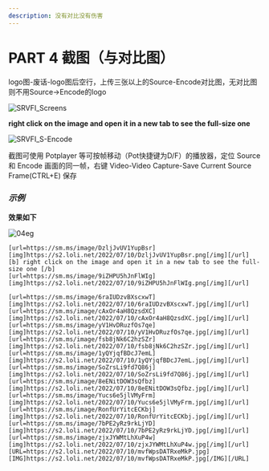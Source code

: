 ```yaml
---
description: 没有对比没有伤害
---
```


# PART 4 截图（与对比图）

logo图-废话-logo图后空行，上传三张以上的Source-Encode对比图，无对比图则不用Source->Encode的logo

![SRVFI\_Screens](../.gitbook/assets/Screens\_01.png)

**right click on the image and open it in a new tab to see the full-size one**

![SRVFI\_S-Encode](../.gitbook/assets/S-Encode\_01.png)

截图可使用 Potplayer 等可按帧移动（Pot快捷键为D/F）的播放器，定位 Source 和 Encode 画面的同一帧，右键 Video-Video Capture-Save Current Source Frame(CTRL+E) 保存

### _示例_

**效果如下**

![04eg](../.gitbook/assets/part\_04eg.PNG)

```
[url=https://sm.ms/image/DzljJvUV1YupBsr][img]https://s2.loli.net/2022/07/10/DzljJvUV1YupBsr.png[/img][/url]
[b] right click on the image and open it in a new tab to see the full-size one [/b]
[url=https://sm.ms/image/9iZHPU5hJnFlWIg][img]https://s2.loli.net/2022/07/10/9iZHPU5hJnFlWIg.png[/img][/url]

[url=https://sm.ms/image/6raIUDzvBXscxwT][img]https://s2.loli.net/2022/07/10/6raIUDzvBXscxwT.jpg[/img][/url] [url=https://sm.ms/image/cAxOr4aH8QzsdXC][img]https://s2.loli.net/2022/07/10/cAxOr4aH8QzsdXC.jpg[/img][/url]
[url=https://sm.ms/image/yV1HvDRuzfOs7qe][img]https://s2.loli.net/2022/07/10/yV1HvDRuzfOs7qe.jpg[/img][/url] [url=https://sm.ms/image/fsb8jNk6C2hzSZr][img]https://s2.loli.net/2022/07/10/fsb8jNk6C2hzSZr.jpg[/img][/url]
[url=https://sm.ms/image/1yQYjqfBDcJ7emL][img]https://s2.loli.net/2022/07/10/1yQYjqfBDcJ7emL.jpg[/img][/url] [url=https://sm.ms/image/SoZrsLi9fd7Q86j][img]https://s2.loli.net/2022/07/10/SoZrsLi9fd7Q86j.jpg[/img][/url]
[url=https://sm.ms/image/8eENitDOW3sQfbz][img]https://s2.loli.net/2022/07/10/8eENitDOW3sQfbz.jpg[/img][/url] [url=https://sm.ms/image/Yucs6e5jlVMyFrm][img]https://s2.loli.net/2022/07/10/Yucs6e5jlVMyFrm.jpg[/img][/url]
[url=https://sm.ms/image/RonfUrYitcECKbj][img]https://s2.loli.net/2022/07/10/RonfUrYitcECKbj.jpg[/img][/url] [url=https://sm.ms/image/7bPE2yRz9rkLjYD][img]https://s2.loli.net/2022/07/10/7bPE2yRz9rkLjYD.jpg[/img][/url]
[url=https://sm.ms/image/zjxJYWMtLhXuP4w][img]https://s2.loli.net/2022/07/10/zjxJYWMtLhXuP4w.jpg[/img][/url] [URL=https://s2.loli.net/2022/07/10/mvfWpsDATRxeMkP.jpg][IMG]https://s2.loli.net/2022/07/10/mvfWpsDATRxeMkP.jpg[/IMG][/URL]
```



